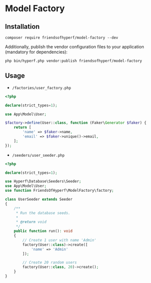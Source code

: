 # Model Factory

## Installation

```shell
composer require friendsofhyperf/model-factory --dev
```

Additionally, publish the vendor configuration files to your application (mandatory for dependencies):

```shell
php bin/hyperf.php vendor:publish friendsofhyperf/model-factory
```

## Usage

- `/factories/user_factory.php`

```php
<?php

declare(strict_types=1);

use App\Model\User;

$factory->define(User::class, function (Faker\Generator $faker) {
    return [
        'name' => $faker->name,
        'email' => $faker->unique()->email,
    ];
});
```

- `/seeders/user_seeder.php`

```php
<?php

declare(strict_types=1);

use Hyperf\Database\Seeders\Seeder;
use App\Model\User;
use function FriendsOfHyperf\ModelFactory\factory;

class UserSeeder extends Seeder
{
    /**
     * Run the database seeds.
     *
     * @return void
     */
    public function run(): void
    {
        // Create 1 user with name 'Admin'
        factory(User::class)->create([
            'name' => 'Admin'
        ]);

        // Create 20 random users
        factory(User::class, 20)->create();
    }
}

```